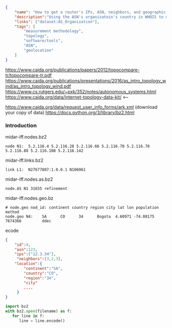 ~~~json
{
    "name": "How to get a router's IPs, ASN, neighbors, and geographic location.",
    "description":"Using the ASN's organizatoin's country in WHOIS to map an ASN to the country of it's headquarters.",
    "links": ["dataset:AS_Organization"],
    "tags": [
        "measurement methodology",
        "topology",
        "software/tools",
        "ASN",
        "geolocation"
    ]
}
~~~
https://www.caida.org/publications/papers/2012/topocompare-tr/topocompare-tr.pdf
https://www.caida.org/publications/presentations/2016/as_intro_topology_wind/as_intro_topology_wind.pdf
https://www.cs.rutgers.edu/~pxk/352/notes/autonomous_systems.html
https://www.caida.org/data/internet-topology-data-kit/ <--

https://www.caida.org/data/request_user_info_forms/ark.xml (download your copy of data)
https://docs.python.org/3/library/bz2.html
### Introduction ###

midar-iff.nodes.bz2
~~~
node N1:  5.2.116.4 5.2.116.28 5.2.116.66 5.2.116.70 5.2.116.78 5.2.116.88 5.2.116.108 5.2.116.142
~~~

midar-iff.links.bz2
~~~
link L1:  N27677807:1.0.0.1 N106961
~~~

midar-iff.nodes.as.bz2
~~~
node.AS N1 31655 refinement
~~~

midar-iff.nodes.geo.bz
~~~
# node.geo nod_id: continent country region city lat lon population method
node.geo N4:    SA      CO      34      Bogota  4.60971 -74.08175       7674366         ddec
~~~

ecode
~~~json
{
    "id":4,
    "asn":123,
    "ips":["12.3.34"],
     "neighbors":[3,2,3],
    "location":{
        "continent":"SA",
        "country":"CO",
        "region":"34",
        "city"
        ....
     }
}
~~~

~~~python
import bz2
with bz2.open(filename) as f:
   for line in f:
      line = line.encode()
~~~
